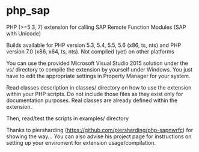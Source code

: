 # php_sap
PHP (>=5.3, 7) extension for calling SAP Remote Function Modules (SAP with Unicode)

Builds available for PHP version 5.3, 5.4, 5.5, 5.6 (x86, ts, nts) and PHP version 7.0 (x86, x64, ts, nts).
Not compiled (yet) on other platforms

You can use the provided Microsoft Visual Studio 2015 solution under the vs/ directory to compile the extension by yourself under Windows.
You just have to edit the appropriate settings in Property Manager for your system.

Read classes description in classes/ directory on how to use the extension within your PHP scripts.
Do not include those files as they exist only for documentation purposes. Real classes are already defined within the extension.

Then, read/test the scripts in examples/ directory

Thanks to piersharding (https://github.com/piersharding/php-sapnwrfc) for showing the way...
You can also advise his project page for instructions on setting up your enviroment for extension usage/compilation.
